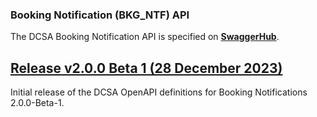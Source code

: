 ### Booking Notification (BKG_NTF) API

The DCSA Booking Notification API is specified on [**SwaggerHub**](https://app.swaggerhub.com/apis/dcsaorg/DCSA_BKG_NTF).

<a name="v200B1"></a>[Release v2.0.0 Beta 1 (28 December 2023)](https://app.swaggerhub.com/apis-docs/dcsaorg/DCSA_BKG_NTF/2.0.0-Beta-1)
---
Initial release of the DCSA OpenAPI definitions for Booking Notifications 2.0.0-Beta-1.
